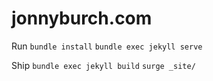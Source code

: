 # jonnyburch.com

Run
`bundle install`
`bundle exec jekyll serve`

Ship
`bundle exec jekyll build`
`surge _site/`
